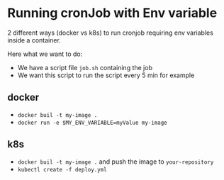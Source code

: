 # Running cronJob with Env variable

2 different ways (docker vs k8s) to run cronjob requiring env variables inside a container. 

Here what we want to do:
* We have a script file `job.sh` containing the job
* We want this script to run the script every 5 min for example

## docker
* `docker buil -t my-image .`
* `docker run -e $MY_ENV_VARIABLE=myValue my-image`

## k8s
* `docker buil -t my-image .` and push the image to `your-repository`
* `kubectl create -f deploy.yml`